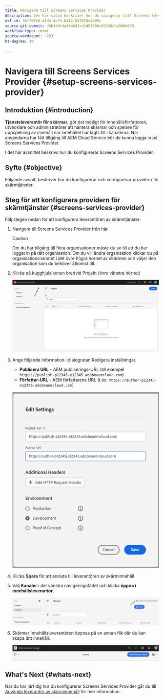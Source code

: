 ```yaml
---
title: Navigera till Screens Services Provider
description: Den här sidan beskriver hur du navigerar till Screens Services Provider.
exl-id: 9eff6fe8-41d4-4cf3-b412-847850c4e09c
source-git-commit: d361ddc9a50a543cd1d5f260c09920c5a9d6d675
workflow-type: tm+mt
source-wordcount: '263'
ht-degree: 1%

---
```


# Navigera till Screens Services Provider {#setup-screens-services-provider}

## Introduktion {#introduction}

**Tjänsteleverantör för skärmar**, gör det möjligt för innehållsförfattaren, utvecklare och administratörer att hantera skärmar och spelare för uppspelning av innehåll när innehållet har lagts till i kanalerna. När användarna har fått tillgång till AEM Cloud Service bör de kunna logga in på Screens Services Provider.

I det här avsnittet beskrivs hur du konfigurerar Screens Services Provider.


## Syfte {#objective}

Följande avsnitt beskriver hur du konfigurerar och konfigurerar providern för skärmtjänster.

## Steg för att konfigurera providern för skärmtjänster {#screens-services-provider}

Följ stegen nedan för att konfigurera leverantören av skärmtjänster:

1. Navigera till Screens Services Provider från [här](https://experience.adobe.com/screens).

   >[!CAUTION]
   >Om du har tillgång till flera organisationer måste du se till att du har loggat in på rätt organisation. Om du vill ändra organisation klickar du på organisationsnamnet i det övre högra hörnet av skärmen och väljer den organisation som du behöver åtkomst till.

2. Klicka på kugghjulsikonen bredvid Projekt (övre vänstra hörnet)

   ![bild](/help/screens-cloud/assets/configure/configure-screens0.png)

3. Ange följande information i dialogrutan Redigera inställningar.
   * **Publicera URL** - AEM publicerings-URL (till exempel `https://publish-p12345-e12345.adobeaemcloud.com`)
   * **Författar-URL** - AEM författarens URL (t.ex. `https://author-p12345-e12345.adobeaemcloud.com`)

   ![bild](/help/screens-cloud/assets/configure/configure-screens4.png)

4. Klicka **Spara** för att ansluta till leverantören av skärminnehåll

5. Välj **Kanaler** i det vänstra navigeringsfältet och klicka **öppna i innehållsleverantör**.

   ![bild](/help/screens-cloud/assets/configure/configure-screens1.png)

6. Skärmar Innehållsleverantören öppnas på en annan flik där du kan skapa ditt innehåll.

   ![bild](/help/screens-cloud/assets/configure/configure-screens2.png)

## What&#39;s Next {#whats-next}

När du har lärt dig hur du konfigurerar Screens Services Provider går du till [Använda leverantör av skärminnehåll](https://experienceleague.adobe.com/docs/experience-manager-cloud-service/content/screens-as-cloud-service/configure-screens-cloud/using-screens-content-provider.html?lang=end#screens-content-provider) för mer information.
